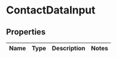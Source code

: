 

# ContactDataInput

## Properties

Name | Type | Description | Notes
------------ | ------------- | ------------- | -------------



